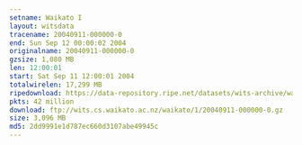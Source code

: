 ```yaml
---
setname: Waikato I
layout: witsdata
tracename: 20040911-000000-0
end: Sun Sep 12 00:00:02 2004
originalname: 20040911-000000-0
gzsize: 1,080 MB
len: 12:00:01
start: Sat Sep 11 12:00:01 2004
totalwirelen: 17,299 MB
ripedownload: https://data-repository.ripe.net/datasets/wits-archive/waikato/1/20040911-000000-0.gz
pkts: 42 million
download: ftp://wits.cs.waikato.ac.nz/waikato/1/20040911-000000-0.gz
size: 3,096 MB
md5: 2dd9991e1d787ec660d3107abe49945c
---
```

